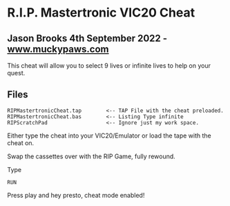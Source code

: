 # R.I.P. Mastertronic VIC20 Cheat

## Jason Brooks 4th September 2022 - www.muckypaws.com

This cheat will allow you to select 9 lives or infinite lives to help on your quest.

## Files

`
RIPMastertronicCheat.tap		<-- TAP File with the cheat preloaded.
RIPMastertronicCheat.bas		<-- Listing Type infinite
RIPScratchPad					<-- Ignore just my work space.
`

Either type the cheat into your VIC20/Emulator or load the tape with the cheat on.

Swap the cassettes over with the RIP Game, fully rewound.

Type

`RUN`

Press play and hey presto, cheat mode enabled!
